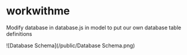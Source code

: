 # workwithme

Modify database in database.js in model to put our own database table definitions

![Database Schema](/public/Database Schema.png)
